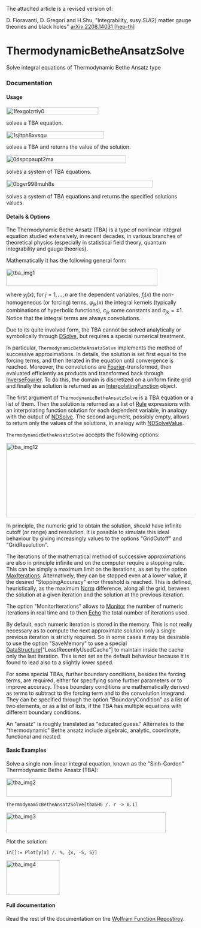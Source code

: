 The attached article is a revised version of:

D. Fioravanti, D. Gregori and H.Shu, "Integrability, susy $SU(2)$ matter gauge theories and black holes" [arXiv:2208.14031 [hep-th]](https://arxiv.org/pdf/2208.14031)



# ThermodynamicBetheAnsatzSolve

Solve integral equations of Thermodynamic Bethe Ansatz type

### Documentation

#### Usage

<img width="246" height="19" alt="1fexgolzrtiy0" src="https://github.com/user-attachments/assets/f074be08-ffff-4e35-8279-04fad464e014" />

solves a TBA equation.

<img width="261" height="19" alt="1sjltph8xvsqu" src="https://github.com/user-attachments/assets/6d378e3b-4696-4a2a-8604-5c11bb98da27" />


solves a TBA and returns the value of the solution.

<img width="320" height="21" alt="0dspcpaupt2ma" src="https://github.com/user-attachments/assets/33711a2c-7b78-4479-89f8-2790e6e9fd8f" />


solves a system of TBA equations.

<img width="391" height="21" alt="0bgvr998muh8s" src="https://github.com/user-attachments/assets/a46d7930-64c2-476b-8834-ea52c128680a" />


solves a system of TBA equations and returns the specified solutions values.

#### Details & Options

The Thermodynamic Bethe Ansatz (TBA) is a type of nonlinear integral equation studied extensively, in recent decades, in various branches of theoretical physics (especially in statistical field theory, quantum integrability and gauge theories).

Mathematically it has the following general form:

<img width="404" height="46" alt="tba_img1" src="https://github.com/user-attachments/assets/b0582616-90a7-4213-99a2-c404e9578242" />


where $y_j(x)$, for $j=1,...,n$ are the dependent variables, $f_j(x)$ the non-homogeneous (or forcing) terms, $\varphi_{jk}(x)$ the integral kernels (typically combinations of hyperbolic functions), $c_{jk}$ some constants and $\sigma_{jk}=\pm 1$. Notice that the integral terms are always convolutions.

Due to its quite involved form, the TBA cannot be solved analytically or symbolically through [DSolve](https://reference.wolfram.com/language/ref/DSolve), but requires a special numerical treatment.

In particular, `ThermodynamicBetheAnsatzSolve` implements the method of successive approximations. In details, the solution is set first equal to the forcing terms, and then iterated in the equation until convergence is reached. Moreover, the convolutions are [Fourier](https://reference.wolfram.com/language/ref/Fourier)-transformed, then evaluated efficiently as products and transformed back through [InverseFourier](https://reference.wolfram.com/language/ref/InverseFourier). To do this, the domain is discretized on a uniform finite grid and finally the solution is returned as an [InterpolatingFunction](https://reference.wolfram.com/language/ref/InterpolatingFunction) object.

The first argument of `ThermodynamicBetheAnsatzSolve` is a TBA equation or a list of them. Then the solution is returned as a list of [Rule](https://reference.wolfram.com/language/ref/Rule) expressions with an interpolating function solution for each dependent variable, in analogy with the output of [NDSolve](https://reference.wolfram.com/language/ref/NDSolve). The second argument, possibly empty, allows to return only the values of the solutions, in analogy with [NDSolveValue](https://reference.wolfram.com/language/ref/NDSolveValue).

`ThermodynamicBetheAnsatzSolve` accepts the following options:

<img width="686" height="198" alt="tba_img12" src="https://github.com/user-attachments/assets/d49f3b9e-62a2-47e3-bd5e-9812f6648e81" />


In principle, the numeric grid to obtain the solution, should have infinite cutoff (or range) and resolution. It is possible to simulate this ideal behaviour by giving increasingly values to the options "GridCutoff" and "GridResolution".

The iterations of the mathematical method of successive approximations are also in principle infinite and on the computer require a stopping rule. This can be simply a maximum limit on the iterations, as set by the option [MaxIterations](https://reference.wolfram.com/language/ref/MaxIterations). Alternatively, they can be stopped even at a lower value, if the desired "StoppingAccuracy" error threshold is reached. This is defined, heuristically, as the maximum [Norm](https://reference.wolfram.com/language/ref/Norm) difference, along all the grid, between the solution at a given iteration and the solution at the previous iteration.

The option "MonitorIterations" allows to [Monitor](https://reference.wolfram.com/language/ref/Monitor) the number of numeric iterations in real time and to then [Echo](https://reference.wolfram.com/language/ref/Echo) the total number of iterations used.

By default, each numeric iteration is stored in the memory. This is not really necessary as to compute the next approximate solution only a single previous iteration is strictly required. So in some cases it may be desirable to use the option "SaveMemory" to use a special [DataStructure](https://reference.wolfram.com/language/ref/DataStructure)["LeastRecentlyUsedCache"] to maintain inside the cache only the last iteration. This is not set as the default behaviour because it is found to lead also to a slightly lower speed.

For some special TBAs, further boundary conditions, besides the forcing terms, are required, either for specifying some further parameters or to improve accuracy. These boundary conditions are mathematically derived as terms to subtract to the forcing term and to the convolution integrand. They can be specified through the option "BoundaryCondition" as a list of two elements, or as a list of lists, if the TBA has multiple equations with different boundary conditions.

An "ansatz" is roughly translated as "educated guess." Alternates to the "thermodynamic" Bethe ansatz include algebraic, analytic, coordinate, functional and nested.


#### Basic Examples

Solve a single non-linear integral equation, known as the "Sinh-Gordon" Thermodynamic Bethe Ansatz (TBA):


<img width="442" height="49" alt="tba_img2" src="https://github.com/user-attachments/assets/71ad43d8-d48d-49b2-8f89-c9261b4946b2" />



```wl
ThermodynamicBetheAnsatzSolve[tbaSHG /. r -> 0.1]
```
<img width="426" height="55" alt="tba_img3" src="https://github.com/user-attachments/assets/e3c2ed1c-5f59-4343-934f-db16e015572f" />


Plot the solution:

```wl
In[]:= Plot[y[x] /. %, {x, -5, 5}]
```
<img width="142" height="92" alt="tba_img4" src="https://github.com/user-attachments/assets/c9fa5883-875d-4f8a-9675-a49c05d1e489" />



#### Full documentation

Read the rest of the documentation on the [Wolfram Function Repostiroy](https://resources.wolframcloud.com/FunctionRepository/resources/ThermodynamicBetheAnsatzSolve/).
